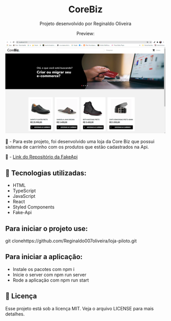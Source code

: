 <h1 align="center">CoreBiz</h1>
<p align="center">Projeto desenvolvido por Reginaldo Oliveira</p>
<p align="center">Preview:</p>
<img src="./tela1.png">


📖 -  Para este projeto, foi desenvolvido uma loja da Core Biz que possui sistema de carrinho com os produtos que estão cadastrados na Api.

📖 - <a href="https://github.com/reginaldo007oliveira">Link do Repositório da FakeApi</a>

<h2>🚀 Tecnologias utilizadas: </h2>

- HTML
- TypeScript
- JavaScript
- React
- Styled Components
- Fake-Api

<h2>Para iniciar o projeto use: </h2>
git clonehttps://github.com/Reginaldo007oliveira/loja-piloto.git

<h2>Para iniciar a aplicação:</h2>

- Instale os pacotes com npm i
- Inicie o server com npm run server
- Rode a aplicação com npm run start

<h2>📝 Licença</h2>
Esse projeto está sob a licença MIT. Veja o arquivo LICENSE para mais detalhes.
